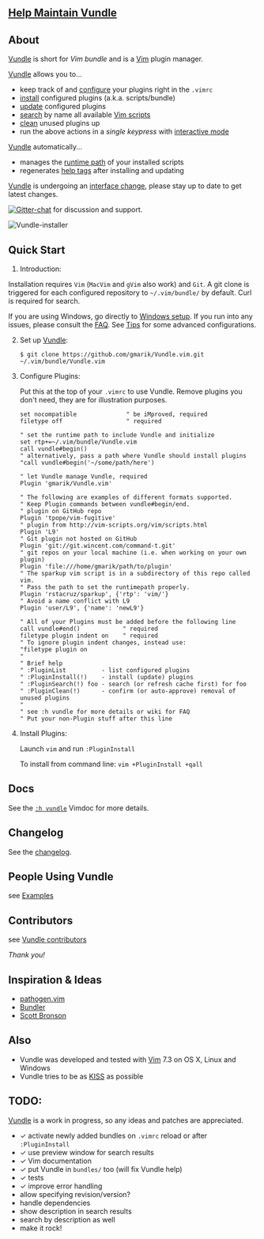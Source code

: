 ## [Help Maintain Vundle](https://github.com/gmarik/Vundle.vim/issues/383)

## About

[Vundle] is short for _Vim bundle_ and is a [Vim] plugin manager.

[Vundle] allows you to...

* keep track of and [configure] your plugins right in the `.vimrc`
* [install] configured plugins (a.k.a. scripts/bundle)
* [update] configured plugins
* [search] by name all available [Vim scripts]
* [clean] unused plugins up
* run the above actions in a *single keypress* with [interactive mode]

[Vundle] automatically...

* manages the [runtime path] of your installed scripts
* regenerates [help tags] after installing and updating

[Vundle] is undergoing an [interface change], please stay up to date to get latest changes.

[![Gitter-chat](https://badges.gitter.im/gmarik/Vundle.vim.png)](https://gitter.im/gmarik/Vundle.vim) for discussion and support.

![Vundle-installer](http://i.imgur.com/Rueh7Cc.png)

## Quick Start

1. Introduction:

  Installation requires `Vim` (`MacVim` and `gVim` also work) and `Git`. 
  A git clone is triggered for each configured repository to `~/.vim/bundle/`
  by default. Curl is required for search.

   If you are using Windows, go directly to [Windows setup]. If you run into any issues, please consult the [FAQ].
   See [Tips] for some advanced configurations.

2. Set up [Vundle]:

   `$ git clone https://github.com/gmarik/Vundle.vim.git ~/.vim/bundle/Vundle.vim`

3. Configure Plugins:

   Put this at the top of your `.vimrc` to use Vundle. Remove plugins you don't need, they are for illustration purposes.

   ```vim
   set nocompatible              " be iMproved, required
   filetype off                  " required

   " set the runtime path to include Vundle and initialize
   set rtp+=~/.vim/bundle/Vundle.vim
   call vundle#begin()
   " alternatively, pass a path where Vundle should install plugins
   "call vundle#begin('~/some/path/here')

   " let Vundle manage Vundle, required
   Plugin 'gmarik/Vundle.vim'

   " The following are examples of different formats supported.
   " Keep Plugin commands between vundle#begin/end.
   " plugin on GitHub repo
   Plugin 'tpope/vim-fugitive'
   " plugin from http://vim-scripts.org/vim/scripts.html
   Plugin 'L9'
   " Git plugin not hosted on GitHub
   Plugin 'git://git.wincent.com/command-t.git'
   " git repos on your local machine (i.e. when working on your own plugin)
   Plugin 'file:///home/gmarik/path/to/plugin'
   " The sparkup vim script is in a subdirectory of this repo called vim.
   " Pass the path to set the runtimepath properly.
   Plugin 'rstacruz/sparkup', {'rtp': 'vim/'}
   " Avoid a name conflict with L9
   Plugin 'user/L9', {'name': 'newL9'}

   " All of your Plugins must be added before the following line
   call vundle#end()            " required
   filetype plugin indent on    " required
   " To ignore plugin indent changes, instead use:
   "filetype plugin on
   "
   " Brief help
   " :PluginList          - list configured plugins
   " :PluginInstall(!)    - install (update) plugins
   " :PluginSearch(!) foo - search (or refresh cache first) for foo
   " :PluginClean(!)      - confirm (or auto-approve) removal of unused plugins
   "
   " see :h vundle for more details or wiki for FAQ
   " Put your non-Plugin stuff after this line
   ```

4. Install Plugins:

   Launch `vim` and run `:PluginInstall`

   To install from command line: `vim +PluginInstall +qall`

## Docs

See the [`:h vundle`](https://github.com/gmarik/Vundle.vim/blob/master/doc/vundle.txt) Vimdoc for more details.

## Changelog

See the [changelog](https://github.com/gmarik/Vundle.vim/blob/master/changelog.md).

## People Using Vundle

see [Examples](https://github.com/gmarik/Vundle.vim/wiki/Examples)

## Contributors

see [Vundle contributors](https://github.com/gmarik/Vundle.vim/graphs/contributors)

*Thank you!*

## Inspiration & Ideas

* [pathogen.vim](http://github.com/tpope/vim-pathogen/)
* [Bundler](https://github.com/bundler/bundler)
* [Scott Bronson](http://github.com/bronson)

## Also

* Vundle was developed and tested with [Vim] 7.3 on OS X, Linux and Windows
* Vundle tries to be as [KISS](http://en.wikipedia.org/wiki/KISS_principle) as possible

## TODO:
[Vundle] is a work in progress, so any ideas and patches are appreciated.

* ✓ activate newly added bundles on `.vimrc` reload or after `:PluginInstall`
* ✓ use preview window for search results
* ✓ Vim documentation
* ✓ put Vundle in `bundles/` too (will fix Vundle help)
* ✓ tests
* ✓ improve error handling
* allow specifying revision/version?
* handle dependencies
* show description in search results
* search by description as well
* make it rock!

[Vundle]:http://github.com/gmarik/Vundle.vim
[Windows setup]:https://github.com/gmarik/Vundle.vim/wiki/Vundle-for-Windows
[FAQ]:https://github.com/gmarik/Vundle.vim/wiki
[Tips]:https://github.com/gmarik/Vundle.vim/wiki/Tips-and-Tricks
[Vim]:http://www.vim.org
[Git]:http://git-scm.com
[`git clone`]:http://gitref.org/creating/#clone

[Vim scripts]:http://vim-scripts.org/vim/scripts.html
[help tags]:http://vimdoc.sourceforge.net/htmldoc/helphelp.html#:helptags
[runtime path]:http://vimdoc.sourceforge.net/htmldoc/options.html#%27runtimepath%27

[configure]:https://github.com/gmarik/Vundle.vim/blob/master/doc/vundle.txt#L126-L233
[install]:https://github.com/gmarik/Vundle.vim/blob/master/doc/vundle.txt#L234-L254
[update]:https://github.com/gmarik/Vundle.vim/blob/master/doc/vundle.txt#L255-L265
[search]:https://github.com/gmarik/Vundle.vim/blob/master/doc/vundle.txt#L266-L295
[clean]:https://github.com/gmarik/Vundle.vim/blob/master/doc/vundle.txt#L303-L318
[interactive mode]:https://github.com/gmarik/Vundle.vim/blob/master/doc/vundle.txt#L319-L360
[interface change]:https://github.com/gmarik/Vundle.vim/blob/master/doc/vundle.txt#L372-L396
